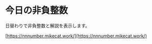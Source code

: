 今日の非負整数
==============

日替わりで非負整数と解説を表示します。

[https://nnnumber.mikecat.work/](https://nnnumber.mikecat.work/)
